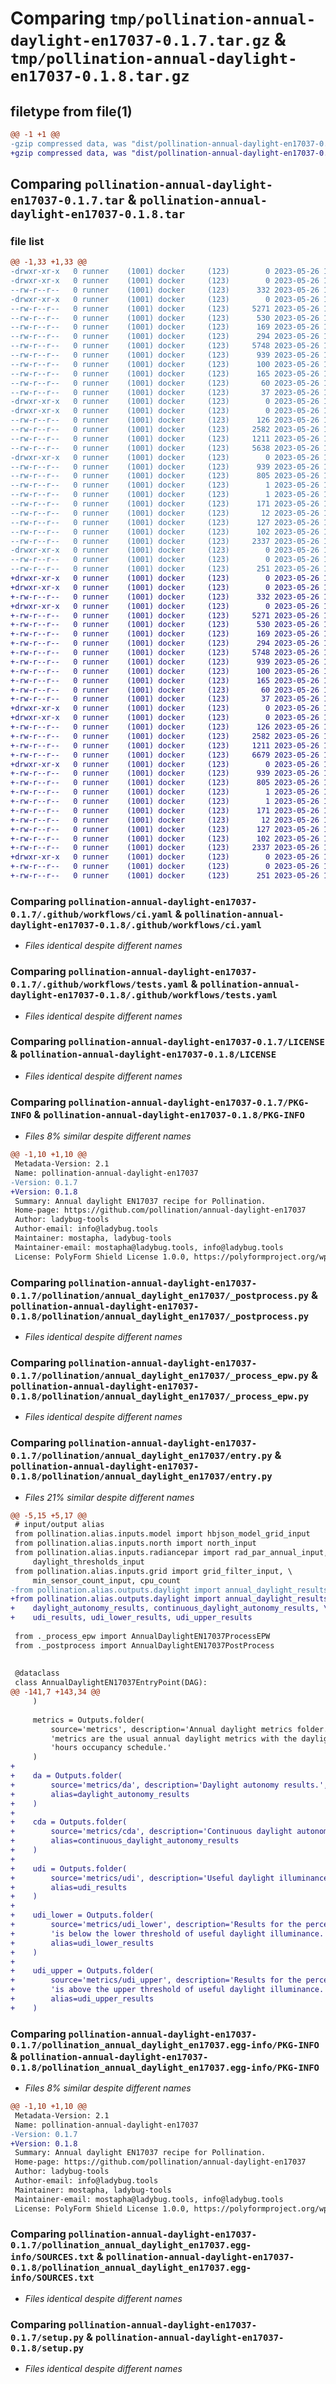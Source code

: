 # Comparing `tmp/pollination-annual-daylight-en17037-0.1.7.tar.gz` & `tmp/pollination-annual-daylight-en17037-0.1.8.tar.gz`

## filetype from file(1)

```diff
@@ -1 +1 @@
-gzip compressed data, was "dist/pollination-annual-daylight-en17037-0.1.7.tar", last modified: Fri May 26 10:49:34 2023, max compression
+gzip compressed data, was "dist/pollination-annual-daylight-en17037-0.1.8.tar", last modified: Fri May 26 11:01:02 2023, max compression
```

## Comparing `pollination-annual-daylight-en17037-0.1.7.tar` & `pollination-annual-daylight-en17037-0.1.8.tar`

### file list

```diff
@@ -1,33 +1,33 @@
-drwxr-xr-x   0 runner    (1001) docker     (123)        0 2023-05-26 10:49:34.000000 pollination-annual-daylight-en17037-0.1.7/
-drwxr-xr-x   0 runner    (1001) docker     (123)        0 2023-05-26 10:49:34.000000 pollination-annual-daylight-en17037-0.1.7/.github/
--rw-r--r--   0 runner    (1001) docker     (123)      332 2023-05-26 10:48:18.000000 pollination-annual-daylight-en17037-0.1.7/.github/dependabot.yml
-drwxr-xr-x   0 runner    (1001) docker     (123)        0 2023-05-26 10:49:34.000000 pollination-annual-daylight-en17037-0.1.7/.github/workflows/
--rw-r--r--   0 runner    (1001) docker     (123)     5271 2023-05-26 10:48:18.000000 pollination-annual-daylight-en17037-0.1.7/.github/workflows/ci.yaml
--rw-r--r--   0 runner    (1001) docker     (123)      530 2023-05-26 10:48:18.000000 pollination-annual-daylight-en17037-0.1.7/.github/workflows/tests.yaml
--rw-r--r--   0 runner    (1001) docker     (123)      169 2023-05-26 10:48:18.000000 pollination-annual-daylight-en17037-0.1.7/.gitignore
--rw-r--r--   0 runner    (1001) docker     (123)      294 2023-05-26 10:48:18.000000 pollination-annual-daylight-en17037-0.1.7/.releaserc.json
--rw-r--r--   0 runner    (1001) docker     (123)     5748 2023-05-26 10:48:18.000000 pollination-annual-daylight-en17037-0.1.7/LICENSE
--rw-r--r--   0 runner    (1001) docker     (123)      939 2023-05-26 10:49:34.000000 pollination-annual-daylight-en17037-0.1.7/PKG-INFO
--rw-r--r--   0 runner    (1001) docker     (123)      100 2023-05-26 10:48:18.000000 pollination-annual-daylight-en17037-0.1.7/README.md
--rw-r--r--   0 runner    (1001) docker     (123)      165 2023-05-26 10:48:18.000000 pollination-annual-daylight-en17037-0.1.7/deploy.sh
--rw-r--r--   0 runner    (1001) docker     (123)       60 2023-05-26 10:48:18.000000 pollination-annual-daylight-en17037-0.1.7/dev-requirements.txt
--rw-r--r--   0 runner    (1001) docker     (123)       37 2023-05-26 10:48:18.000000 pollination-annual-daylight-en17037-0.1.7/extras-requirements.txt
-drwxr-xr-x   0 runner    (1001) docker     (123)        0 2023-05-26 10:49:34.000000 pollination-annual-daylight-en17037-0.1.7/pollination/
-drwxr-xr-x   0 runner    (1001) docker     (123)        0 2023-05-26 10:49:34.000000 pollination-annual-daylight-en17037-0.1.7/pollination/annual_daylight_en17037/
--rw-r--r--   0 runner    (1001) docker     (123)      126 2023-05-26 10:48:18.000000 pollination-annual-daylight-en17037-0.1.7/pollination/annual_daylight_en17037/__init__.py
--rw-r--r--   0 runner    (1001) docker     (123)     2582 2023-05-26 10:48:18.000000 pollination-annual-daylight-en17037-0.1.7/pollination/annual_daylight_en17037/_postprocess.py
--rw-r--r--   0 runner    (1001) docker     (123)     1211 2023-05-26 10:48:18.000000 pollination-annual-daylight-en17037-0.1.7/pollination/annual_daylight_en17037/_process_epw.py
--rw-r--r--   0 runner    (1001) docker     (123)     5638 2023-05-26 10:48:18.000000 pollination-annual-daylight-en17037-0.1.7/pollination/annual_daylight_en17037/entry.py
-drwxr-xr-x   0 runner    (1001) docker     (123)        0 2023-05-26 10:49:34.000000 pollination-annual-daylight-en17037-0.1.7/pollination_annual_daylight_en17037.egg-info/
--rw-r--r--   0 runner    (1001) docker     (123)      939 2023-05-26 10:49:34.000000 pollination-annual-daylight-en17037-0.1.7/pollination_annual_daylight_en17037.egg-info/PKG-INFO
--rw-r--r--   0 runner    (1001) docker     (123)      805 2023-05-26 10:49:34.000000 pollination-annual-daylight-en17037-0.1.7/pollination_annual_daylight_en17037.egg-info/SOURCES.txt
--rw-r--r--   0 runner    (1001) docker     (123)        1 2023-05-26 10:49:34.000000 pollination-annual-daylight-en17037-0.1.7/pollination_annual_daylight_en17037.egg-info/dependency_links.txt
--rw-r--r--   0 runner    (1001) docker     (123)        1 2023-05-26 10:48:46.000000 pollination-annual-daylight-en17037-0.1.7/pollination_annual_daylight_en17037.egg-info/not-zip-safe
--rw-r--r--   0 runner    (1001) docker     (123)      171 2023-05-26 10:49:34.000000 pollination-annual-daylight-en17037-0.1.7/pollination_annual_daylight_en17037.egg-info/requires.txt
--rw-r--r--   0 runner    (1001) docker     (123)       12 2023-05-26 10:49:34.000000 pollination-annual-daylight-en17037-0.1.7/pollination_annual_daylight_en17037.egg-info/top_level.txt
--rw-r--r--   0 runner    (1001) docker     (123)      127 2023-05-26 10:48:18.000000 pollination-annual-daylight-en17037-0.1.7/requirements.txt
--rw-r--r--   0 runner    (1001) docker     (123)      102 2023-05-26 10:49:34.000000 pollination-annual-daylight-en17037-0.1.7/setup.cfg
--rw-r--r--   0 runner    (1001) docker     (123)     2337 2023-05-26 10:48:18.000000 pollination-annual-daylight-en17037-0.1.7/setup.py
-drwxr-xr-x   0 runner    (1001) docker     (123)        0 2023-05-26 10:49:34.000000 pollination-annual-daylight-en17037-0.1.7/tests/
--rw-r--r--   0 runner    (1001) docker     (123)        0 2023-05-26 10:48:18.000000 pollination-annual-daylight-en17037-0.1.7/tests/__init__.py
--rw-r--r--   0 runner    (1001) docker     (123)      251 2023-05-26 10:48:18.000000 pollination-annual-daylight-en17037-0.1.7/tests/validation_test.py
+drwxr-xr-x   0 runner    (1001) docker     (123)        0 2023-05-26 11:01:02.000000 pollination-annual-daylight-en17037-0.1.8/
+drwxr-xr-x   0 runner    (1001) docker     (123)        0 2023-05-26 11:01:02.000000 pollination-annual-daylight-en17037-0.1.8/.github/
+-rw-r--r--   0 runner    (1001) docker     (123)      332 2023-05-26 10:59:51.000000 pollination-annual-daylight-en17037-0.1.8/.github/dependabot.yml
+drwxr-xr-x   0 runner    (1001) docker     (123)        0 2023-05-26 11:01:02.000000 pollination-annual-daylight-en17037-0.1.8/.github/workflows/
+-rw-r--r--   0 runner    (1001) docker     (123)     5271 2023-05-26 10:59:51.000000 pollination-annual-daylight-en17037-0.1.8/.github/workflows/ci.yaml
+-rw-r--r--   0 runner    (1001) docker     (123)      530 2023-05-26 10:59:51.000000 pollination-annual-daylight-en17037-0.1.8/.github/workflows/tests.yaml
+-rw-r--r--   0 runner    (1001) docker     (123)      169 2023-05-26 10:59:51.000000 pollination-annual-daylight-en17037-0.1.8/.gitignore
+-rw-r--r--   0 runner    (1001) docker     (123)      294 2023-05-26 10:59:51.000000 pollination-annual-daylight-en17037-0.1.8/.releaserc.json
+-rw-r--r--   0 runner    (1001) docker     (123)     5748 2023-05-26 10:59:51.000000 pollination-annual-daylight-en17037-0.1.8/LICENSE
+-rw-r--r--   0 runner    (1001) docker     (123)      939 2023-05-26 11:01:02.000000 pollination-annual-daylight-en17037-0.1.8/PKG-INFO
+-rw-r--r--   0 runner    (1001) docker     (123)      100 2023-05-26 10:59:51.000000 pollination-annual-daylight-en17037-0.1.8/README.md
+-rw-r--r--   0 runner    (1001) docker     (123)      165 2023-05-26 10:59:51.000000 pollination-annual-daylight-en17037-0.1.8/deploy.sh
+-rw-r--r--   0 runner    (1001) docker     (123)       60 2023-05-26 10:59:51.000000 pollination-annual-daylight-en17037-0.1.8/dev-requirements.txt
+-rw-r--r--   0 runner    (1001) docker     (123)       37 2023-05-26 10:59:51.000000 pollination-annual-daylight-en17037-0.1.8/extras-requirements.txt
+drwxr-xr-x   0 runner    (1001) docker     (123)        0 2023-05-26 11:01:02.000000 pollination-annual-daylight-en17037-0.1.8/pollination/
+drwxr-xr-x   0 runner    (1001) docker     (123)        0 2023-05-26 11:01:02.000000 pollination-annual-daylight-en17037-0.1.8/pollination/annual_daylight_en17037/
+-rw-r--r--   0 runner    (1001) docker     (123)      126 2023-05-26 10:59:51.000000 pollination-annual-daylight-en17037-0.1.8/pollination/annual_daylight_en17037/__init__.py
+-rw-r--r--   0 runner    (1001) docker     (123)     2582 2023-05-26 10:59:51.000000 pollination-annual-daylight-en17037-0.1.8/pollination/annual_daylight_en17037/_postprocess.py
+-rw-r--r--   0 runner    (1001) docker     (123)     1211 2023-05-26 10:59:51.000000 pollination-annual-daylight-en17037-0.1.8/pollination/annual_daylight_en17037/_process_epw.py
+-rw-r--r--   0 runner    (1001) docker     (123)     6679 2023-05-26 10:59:51.000000 pollination-annual-daylight-en17037-0.1.8/pollination/annual_daylight_en17037/entry.py
+drwxr-xr-x   0 runner    (1001) docker     (123)        0 2023-05-26 11:01:02.000000 pollination-annual-daylight-en17037-0.1.8/pollination_annual_daylight_en17037.egg-info/
+-rw-r--r--   0 runner    (1001) docker     (123)      939 2023-05-26 11:01:02.000000 pollination-annual-daylight-en17037-0.1.8/pollination_annual_daylight_en17037.egg-info/PKG-INFO
+-rw-r--r--   0 runner    (1001) docker     (123)      805 2023-05-26 11:01:02.000000 pollination-annual-daylight-en17037-0.1.8/pollination_annual_daylight_en17037.egg-info/SOURCES.txt
+-rw-r--r--   0 runner    (1001) docker     (123)        1 2023-05-26 11:01:02.000000 pollination-annual-daylight-en17037-0.1.8/pollination_annual_daylight_en17037.egg-info/dependency_links.txt
+-rw-r--r--   0 runner    (1001) docker     (123)        1 2023-05-26 11:00:17.000000 pollination-annual-daylight-en17037-0.1.8/pollination_annual_daylight_en17037.egg-info/not-zip-safe
+-rw-r--r--   0 runner    (1001) docker     (123)      171 2023-05-26 11:01:02.000000 pollination-annual-daylight-en17037-0.1.8/pollination_annual_daylight_en17037.egg-info/requires.txt
+-rw-r--r--   0 runner    (1001) docker     (123)       12 2023-05-26 11:01:02.000000 pollination-annual-daylight-en17037-0.1.8/pollination_annual_daylight_en17037.egg-info/top_level.txt
+-rw-r--r--   0 runner    (1001) docker     (123)      127 2023-05-26 10:59:51.000000 pollination-annual-daylight-en17037-0.1.8/requirements.txt
+-rw-r--r--   0 runner    (1001) docker     (123)      102 2023-05-26 11:01:02.000000 pollination-annual-daylight-en17037-0.1.8/setup.cfg
+-rw-r--r--   0 runner    (1001) docker     (123)     2337 2023-05-26 10:59:51.000000 pollination-annual-daylight-en17037-0.1.8/setup.py
+drwxr-xr-x   0 runner    (1001) docker     (123)        0 2023-05-26 11:01:02.000000 pollination-annual-daylight-en17037-0.1.8/tests/
+-rw-r--r--   0 runner    (1001) docker     (123)        0 2023-05-26 10:59:51.000000 pollination-annual-daylight-en17037-0.1.8/tests/__init__.py
+-rw-r--r--   0 runner    (1001) docker     (123)      251 2023-05-26 10:59:51.000000 pollination-annual-daylight-en17037-0.1.8/tests/validation_test.py
```

### Comparing `pollination-annual-daylight-en17037-0.1.7/.github/workflows/ci.yaml` & `pollination-annual-daylight-en17037-0.1.8/.github/workflows/ci.yaml`

 * *Files identical despite different names*

### Comparing `pollination-annual-daylight-en17037-0.1.7/.github/workflows/tests.yaml` & `pollination-annual-daylight-en17037-0.1.8/.github/workflows/tests.yaml`

 * *Files identical despite different names*

### Comparing `pollination-annual-daylight-en17037-0.1.7/LICENSE` & `pollination-annual-daylight-en17037-0.1.8/LICENSE`

 * *Files identical despite different names*

### Comparing `pollination-annual-daylight-en17037-0.1.7/PKG-INFO` & `pollination-annual-daylight-en17037-0.1.8/PKG-INFO`

 * *Files 8% similar despite different names*

```diff
@@ -1,10 +1,10 @@
 Metadata-Version: 2.1
 Name: pollination-annual-daylight-en17037
-Version: 0.1.7
+Version: 0.1.8
 Summary: Annual daylight EN17037 recipe for Pollination.
 Home-page: https://github.com/pollination/annual-daylight-en17037
 Author: ladybug-tools
 Author-email: info@ladybug.tools
 Maintainer: mostapha, ladybug-tools
 Maintainer-email: mostapha@ladybug.tools, info@ladybug.tools
 License: PolyForm Shield License 1.0.0, https://polyformproject.org/wp-content/uploads/2020/06/PolyForm-Shield-1.0.0.txt
```

### Comparing `pollination-annual-daylight-en17037-0.1.7/pollination/annual_daylight_en17037/_postprocess.py` & `pollination-annual-daylight-en17037-0.1.8/pollination/annual_daylight_en17037/_postprocess.py`

 * *Files identical despite different names*

### Comparing `pollination-annual-daylight-en17037-0.1.7/pollination/annual_daylight_en17037/_process_epw.py` & `pollination-annual-daylight-en17037-0.1.8/pollination/annual_daylight_en17037/_process_epw.py`

 * *Files identical despite different names*

### Comparing `pollination-annual-daylight-en17037-0.1.7/pollination/annual_daylight_en17037/entry.py` & `pollination-annual-daylight-en17037-0.1.8/pollination/annual_daylight_en17037/entry.py`

 * *Files 21% similar despite different names*

```diff
@@ -5,15 +5,17 @@
 # input/output alias
 from pollination.alias.inputs.model import hbjson_model_grid_input
 from pollination.alias.inputs.north import north_input
 from pollination.alias.inputs.radiancepar import rad_par_annual_input, \
     daylight_thresholds_input
 from pollination.alias.inputs.grid import grid_filter_input, \
     min_sensor_count_input, cpu_count
-from pollination.alias.outputs.daylight import annual_daylight_results
+from pollination.alias.outputs.daylight import annual_daylight_results, \
+    daylight_autonomy_results, continuous_daylight_autonomy_results, \
+    udi_results, udi_lower_results, udi_upper_results
 
 from ._process_epw import AnnualDaylightEN17037ProcessEPW
 from ._postprocess import AnnualDaylightEN17037PostProcess
 
 
 @dataclass
 class AnnualDaylightEN17037EntryPoint(DAG):
@@ -141,7 +143,34 @@
     )
 
     metrics = Outputs.folder(
         source='metrics', description='Annual daylight metrics folder. These '
         'metrics are the usual annual daylight metrics with the daylight '
         'hours occupancy schedule.'
     )
+
+    da = Outputs.folder(
+        source='metrics/da', description='Daylight autonomy results.',
+        alias=daylight_autonomy_results
+    )
+
+    cda = Outputs.folder(
+        source='metrics/cda', description='Continuous daylight autonomy results.',
+        alias=continuous_daylight_autonomy_results
+    )
+
+    udi = Outputs.folder(
+        source='metrics/udi', description='Useful daylight illuminance results.',
+        alias=udi_results
+    )
+
+    udi_lower = Outputs.folder(
+        source='metrics/udi_lower', description='Results for the percent of time that '
+        'is below the lower threshold of useful daylight illuminance.',
+        alias=udi_lower_results
+    )
+
+    udi_upper = Outputs.folder(
+        source='metrics/udi_upper', description='Results for the percent of time that '
+        'is above the upper threshold of useful daylight illuminance.',
+        alias=udi_upper_results
+    )
```

### Comparing `pollination-annual-daylight-en17037-0.1.7/pollination_annual_daylight_en17037.egg-info/PKG-INFO` & `pollination-annual-daylight-en17037-0.1.8/pollination_annual_daylight_en17037.egg-info/PKG-INFO`

 * *Files 8% similar despite different names*

```diff
@@ -1,10 +1,10 @@
 Metadata-Version: 2.1
 Name: pollination-annual-daylight-en17037
-Version: 0.1.7
+Version: 0.1.8
 Summary: Annual daylight EN17037 recipe for Pollination.
 Home-page: https://github.com/pollination/annual-daylight-en17037
 Author: ladybug-tools
 Author-email: info@ladybug.tools
 Maintainer: mostapha, ladybug-tools
 Maintainer-email: mostapha@ladybug.tools, info@ladybug.tools
 License: PolyForm Shield License 1.0.0, https://polyformproject.org/wp-content/uploads/2020/06/PolyForm-Shield-1.0.0.txt
```

### Comparing `pollination-annual-daylight-en17037-0.1.7/pollination_annual_daylight_en17037.egg-info/SOURCES.txt` & `pollination-annual-daylight-en17037-0.1.8/pollination_annual_daylight_en17037.egg-info/SOURCES.txt`

 * *Files identical despite different names*

### Comparing `pollination-annual-daylight-en17037-0.1.7/setup.py` & `pollination-annual-daylight-en17037-0.1.8/setup.py`

 * *Files identical despite different names*


